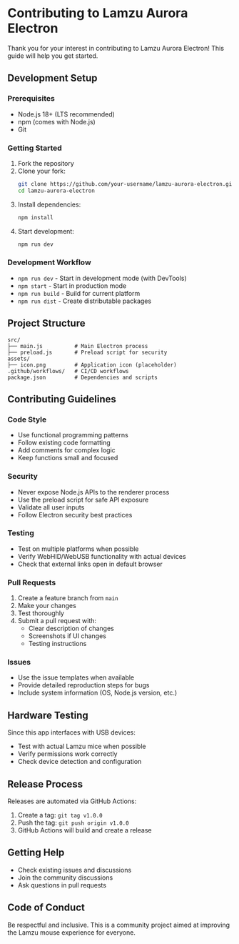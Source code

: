 # Contributing to Lamzu Aurora Electron

Thank you for your interest in contributing to Lamzu Aurora Electron! This guide will help you get started.

## Development Setup

### Prerequisites
- Node.js 18+ (LTS recommended)
- npm (comes with Node.js)
- Git

### Getting Started
1. Fork the repository
2. Clone your fork:
   ```bash
   git clone https://github.com/your-username/lamzu-aurora-electron.git
   cd lamzu-aurora-electron
   ```
3. Install dependencies:
   ```bash
   npm install
   ```
4. Start development:
   ```bash
   npm run dev
   ```

### Development Workflow
- `npm run dev` - Start in development mode (with DevTools)
- `npm start` - Start in production mode
- `npm run build` - Build for current platform
- `npm run dist` - Create distributable packages

## Project Structure

```
src/
├── main.js          # Main Electron process
├── preload.js       # Preload script for security
assets/
├── icon.png         # Application icon (placeholder)
.github/workflows/   # CI/CD workflows
package.json         # Dependencies and scripts
```

## Contributing Guidelines

### Code Style
- Use functional programming patterns
- Follow existing code formatting
- Add comments for complex logic
- Keep functions small and focused

### Security
- Never expose Node.js APIs to the renderer process
- Use the preload script for safe API exposure
- Validate all user inputs
- Follow Electron security best practices

### Testing
- Test on multiple platforms when possible
- Verify WebHID/WebUSB functionality with actual devices
- Check that external links open in default browser

### Pull Requests
1. Create a feature branch from `main`
2. Make your changes
3. Test thoroughly
4. Submit a pull request with:
   - Clear description of changes
   - Screenshots if UI changes
   - Testing instructions

### Issues
- Use the issue templates when available
- Provide detailed reproduction steps for bugs
- Include system information (OS, Node.js version, etc.)

## Hardware Testing

Since this app interfaces with USB devices:
- Test with actual Lamzu mice when possible
- Verify permissions work correctly
- Check device detection and configuration

## Release Process

Releases are automated via GitHub Actions:
1. Create a tag: `git tag v1.0.0`
2. Push the tag: `git push origin v1.0.0`
3. GitHub Actions will build and create a release

## Getting Help

- Check existing issues and discussions
- Join the community discussions
- Ask questions in pull requests

## Code of Conduct

Be respectful and inclusive. This is a community project aimed at improving the Lamzu mouse experience for everyone. 